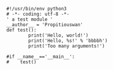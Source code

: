 

    #!/usr/bin/env python3
    # -*- coding: utf-8 -*-
    ' a test module '
    __author__ = 'Propitiouswan'
    def test():
            print('Hello, world!')
            print('Hello, %s!' % 'bbbbh')
            print('Too many arguments!')
    
    #if __name__=='__main__':
    #    test()